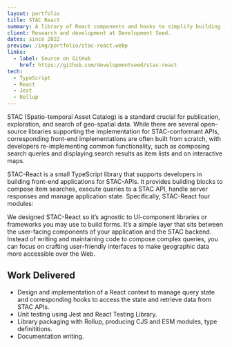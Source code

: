 ```yaml
---
layout: portfolio
title: STAC React
summary: A library of React components and hooks to simplify building front-ends for STAC APIs.
client: Research and development at Development Seed.
dates: since 2022
preview: /img/portfolio/stac-react.webp
links:
  - label: Source on GitHub
    href: https://github.com/developmentseed/stac-react
tech:
  - TypeScript
  - React
  - Jest
  - Rollup
---
```


STAC (Spatio-temporal Asset Catalog) is a standard crucial for publication, exploration, and search of geo-spatial data. While there are several open-source libraries supporting the implementation for STAC-conformant APIs, corresponding front-end implementations are often built from scratch, with developers re-implementing common functionality, such as composing search queries and displaying search results as item lists and on interactive maps.

STAC-React is a small TypeScript library that supports developers in building front-end applications for STAC-APIs. It provides building blocks to compose item searches, execute queries to a STAC API, handle server responses and manage application state. Specifically, STAC-React four modules:

We designed STAC-React so it’s agnostic to UI-component libraries or frameworks you may use to build forms. It’s a simple layer that sits between the user-facing components of your application and the STAC backend. Instead of writing and maintaining code to compose complex queries, you can focus on crafting user-friendly interfaces to make geographic data more accessible over the Web.

## Work Delivered

- Design and implementation of a React context to manage query state and corresponding hooks to access the state and retrieve data from STAC APIs.
- Unit testing using Jest and React Testing Library.
- Library packaging with Rollup, producing CJS and ESM modules, type definititions.
- Documentation writing.

